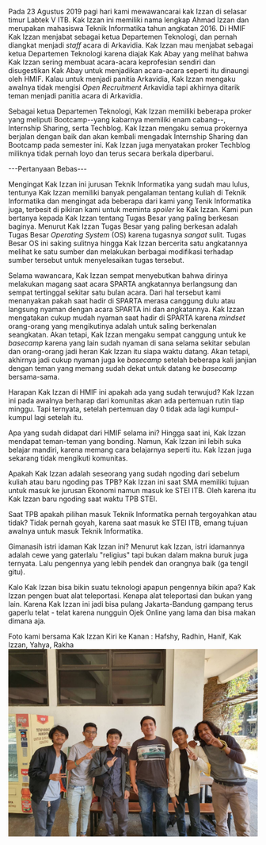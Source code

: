 Pada 23 Agustus 2019 pagi hari kami mewawancarai kak Izzan di selasar timur Labtek V ITB. Kak Izzan ini memiliki nama lengkap Ahmad Izzan dan merupakan mahasiswa Teknik Informatika tahun angkatan 2016. Di HMIF Kak Izzan menjabat sebagai ketua Departemen Teknologi, dan pernah diangkat menjadi *staff* acara di Arkavidia. Kak Izzan mau menjabat sebagai ketua Departemen Teknologi karena diajak Kak Abay yang melihat bahwa Kak Izzan sering membuat acara-acara keprofesian sendiri dan disugestikan Kak Abay untuk menjadikan acara-acara seperti itu dinaungi oleh HMIF. Kalau untuk menjadi panitia Arkavidia, Kak Izzan mengaku awalnya tidak mengisi *Open Recruitment* Arkavidia tapi akhirnya ditarik teman menjadi panitia acara di Arkavidia.

Sebagai ketua Departemen Teknologi, Kak Izzan memiliki beberapa proker yang meliputi Bootcamp--yang kabarnya memiliki enam cabang--, Internship Sharing, serta Techblog. Kak Izzan mengaku semua prokernya berjalan dengan baik dan akan kembali mengadak Internship Sharing dan Bootcamp pada semester ini. Kak Izzan juga menyatakan proker Techblog miliknya tidak pernah loyo dan terus secara berkala diperbarui.


---Pertanyaan Bebas---

Mengingat Kak Izzan ini jurusan Teknik Informatika yang sudah mau lulus, tentunya Kak Izzan memiliki banyak pengalaman tentang kuliah di Teknik Informatika dan mengingat ada beberapa dari kami yang Tenik Informatika juga, terbesit di pikiran kami untuk meminta *spoiler* ke Kak Izzan. Kami pun bertanya kepada Kak Izzan tentang Tugas Besar yang paling berkesan baginya. Menurut Kak Izzan Tugas Besar yang paling berkesan adalah Tugas Besar *Operating System* (OS) karena tugasnya *sangat* sulit. Tugas Besar OS ini saking sulitnya hingga Kak Izzan bercerita satu angkatannya melihat ke satu sumber dan melakukan berbagai modifikasi terhadap sumber tersebut untuk menyelesaikan tugas tersebut.

Selama wawancara, Kak Izzan sempat menyebutkan bahwa dirinya melakukan magang saat acara SPARTA angkatannya berlangsung dan sempat tertinggal sekitar satu bulan acara. Dari hal tersebut kami menanyakan pakah saat hadir di SPARTA merasa canggung dulu atau langsung nyaman dengan acara SPARTA ini dan angkatannya. Kak Izzan mengatakan cukup mudah nyaman saat hadir di SPARTA karena *mindset* orang-orang yang mengikutinya adalah untuk saling berkenalan seangkatan. Akan tetapi, Kak Izzan mengaku sempat canggung untuk ke *basecamp* karena yang lain sudah nyaman di sana selama sekitar sebulan dan orang-orang jadi heran Kak Izzan itu siapa waktu datang. Akan tetapi, akhirnya jadi cukup nyaman juga ke *basecamp* setelah beberapa kali janjian dengan teman yang memang sudah dekat untuk datang ke *basecamp* bersama-sama.

Harapan Kak Izzan di HMIF ini apakah ada yang sudah terwujud?
Kak Izzan ini pada awalnya berharap dari komunitas akan ada pertemuan rutin tiap minggu. Tapi ternyata, setelah pertemuan day 0 tidak ada lagi kumpul-kumpul lagi setelah itu.

Apa yang sudah didapat dari HMIF selama ini?
Hingga saat ini, Kak Izzan mendapat teman-teman yang bonding. Namun, Kak Izzan ini lebih suka belajar mandiri, karena memang cara belajarnya seperti itu. Kak Izzan juga sekarang tidak mengikuti komunitas.

Apakah Kak Izzan adalah seseorang yang sudah ngoding dari sebelum kuliah atau baru ngoding pas TPB?
Kak Izzan ini saat SMA memiliki tujuan untuk masuk ke jurusan Ekonomi namun masuk ke STEI ITB. Oleh karena itu Kak Izzan baru ngoding saat waktu TPB STEI.

Saat TPB apakah pilihan masuk Teknik Informatika pernah tergoyahkan atau tidak?
Tidak pernah goyah, karena saat masuk ke STEI ITB, emang tujuan awalnya untuk masuk Teknik Informatika.

Gimanasih istri idaman Kak Izzan ini?
Menurut kak Izzan, istri idamannya adalah cewe yang gaterlalu "religius" tapi bukan dalam makna buruk juga ternyata. Lalu pengennya yang lebih pendek dan orangnya baik (ga tengil gitu).

Kalo Kak Izzan bisa bikin suatu teknologi apapun pengennya bikin apa?
Kak Izzan pengen buat alat teleportasi. Kenapa alat teleportasi dan bukan yang lain. Karena Kak Izzan ini jadi bisa pulang Jakarta-Bandung gampang terus gaperlu telat - telat karena nungguin Ojek Online yang lama dan bisa makan dimana aja.

Foto kami bersama Kak Izzan Kiri ke Kanan : Hafshy, Radhin, Hanif, Kak Izzan, Yahya, Rakha
![Foto kami bersama Kak Izzan Kiri ke Kanan : Hafshy, Radhin, Hanif, Kak Izzan, Yahya, Rakha](./Izzan1.jpg)
